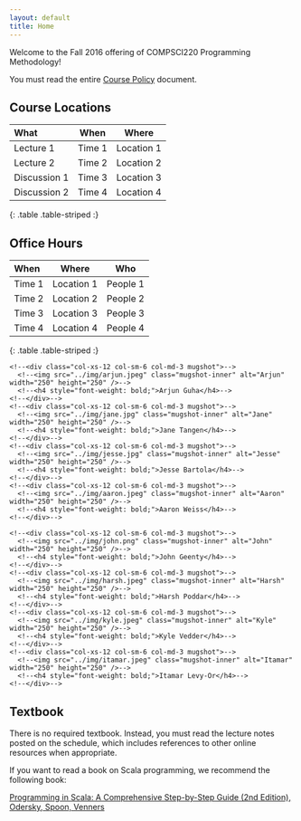 ```yaml
---
layout: default
title: Home
---
```


Welcome to the Fall 2016 offering of COMPSCI220 Programming Methodology!

You must read the entire [Course Policy] document.

## Course Locations

<!--<table class="table table-striped">-->
<!--<thead>-->
  <!--<tr><th>What</th><th>When</th><th>Where</th></tr>-->
<!--</thead>-->
<!--<tbody>-->
<!--<tr><td>Lecture</td><td>Tuesday, 2:30PM--3:45PM</td><td>Engineering Lab II, Room 119</td></tr>-->
<!--<tr><td>Discussion AA</td><td>Wednesday, 9:05AM--9:55AM</td><td>Ag. Engineering Building, Room 119</td></tr>-->
<!--<tr><td>Discussion AB</td><td>Wednesday, 10:10AM--11:00AM</td><td>Ag. Engineering Building, Room 119</td></tr>-->
<!--<tr><td>Lecture</td><td>Thursday, 2:30PM--3:45PM</td><td>Engineering Lab II, Room 119</td></tr>-->
<!--</tbody>-->
<!--</table>-->

| What                       | When                                | Where                                        |
|:---------------------------|--------------------------------------|--------------------------------------------|
| Lecture 1    | Time 1 |  Location 1
| Lecture 2    | Time 2 |  Location 2
| Discussion 1 | Time 3 |  Location 3
| Discussion 2 | Time 4 |  Location 4
{: .table .table-striped :}

## Office Hours

| When                       | Where                                | Who                                        |
|:---------------------------|--------------------------------------|--------------------------------------------|
| Time 1      |  Location 1    | People 1 |
| Time 2      |  Location 2    | People 2 |
| Time 3      |  Location 3    | People 3 |
| Time 4      |  Location 4    | People 4 |
{: .table .table-striped :}

<!--# Meet the Staff-->

<!--<div id="staff-pics">-->
  <!--<div class="row">-->
    <!--<div class="col-xs-12 col-sm-6 col-md-3 mugshot">-->
      <!--<img src="../img/arjun.jpeg" class="mugshot-inner" alt="Arjun" width="250" height="250" />-->
      <!--<h4 style="font-weight: bold;">Arjun Guha</h4>-->
    <!--</div>-->
    <!--<div class="col-xs-12 col-sm-6 col-md-3 mugshot">-->
      <!--<img src="../img/jane.jpg" class="mugshot-inner" alt="Jane" width="250" height="250" />-->
      <!--<h4 style="font-weight: bold;">Jane Tangen</h4>-->
    <!--</div>-->
    <!--<div class="col-xs-12 col-sm-6 col-md-3 mugshot">-->
      <!--<img src="../img/jesse.jpg" class="mugshot-inner" alt="Jesse" width="250" height="250" />-->
      <!--<h4 style="font-weight: bold;">Jesse Bartola</h4>-->
    <!--</div>-->
    <!--<div class="col-xs-12 col-sm-6 col-md-3 mugshot">-->
      <!--<img src="../img/aaron.jpeg" class="mugshot-inner" alt="Aaron" width="250" height="250" />-->
      <!--<h4 style="font-weight: bold;">Aaron Weiss</h4>-->
    <!--</div>-->
  <!--</div>-->
  <!--<div class="row">-->
    <!--<div class="col-xs-12 col-sm-6 col-md-3 mugshot">-->
      <!--<img src="../img/john.png" class="mugshot-inner" alt="John" width="250" height="250" />-->
      <!--<h4 style="font-weight: bold;">John Geenty</h4>-->
    <!--</div>-->
    <!--<div class="col-xs-12 col-sm-6 col-md-3 mugshot">-->
      <!--<img src="../img/harsh.jpeg" class="mugshot-inner" alt="Harsh" width="250" height="250" />-->
      <!--<h4 style="font-weight: bold;">Harsh Poddar</h4>-->
    <!--</div>-->
    <!--<div class="col-xs-12 col-sm-6 col-md-3 mugshot">-->
      <!--<img src="../img/kyle.jpeg" class="mugshot-inner" alt="Kyle" width="250" height="250" />-->
      <!--<h4 style="font-weight: bold;">Kyle Vedder</h4>-->
    <!--</div>-->
    <!--<div class="col-xs-12 col-sm-6 col-md-3 mugshot">-->
      <!--<img src="../img/itamar.jpeg" class="mugshot-inner" alt="Itamar" width="250" height="250" />-->
      <!--<h4 style="font-weight: bold;">Itamar Levy-Or</h4>-->
    <!--</div>-->
  <!--</div>-->
<!--</div>-->

## Textbook

There is no required textbook. Instead, you must read the lecture notes posted on the
schedule, which includes references to other online resources when appropriate.

If you want to read a book on Scala programming, we recommend the following book:

[Programming in Scala: A Comprehensive Step-by-Step Guide (2nd Edition), Odersky, Spoon, Venners][textbook]

[Course Policy]: ../policies
[textbook]: http://www.amazon.com/Programming-Scala-Comprehensive-Step-Step/dp/0981531644
